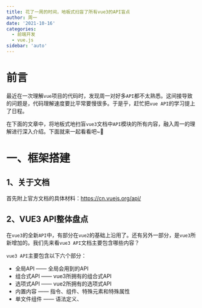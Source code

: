 ```yaml
---
title: 花了一周的时间，地板式扫盲了所有vue3的API盲点
author: 周一
date: '2021-10-16'
categories:
  - 前端开发
  - vue.js
sidebar: 'auto'
---
```


# 前言
最近在一次理解`vue`项目的代码时，发现周一对好多`API`都不太熟悉。这间接导致的问题是，代码理解速度要比平常要慢很多。于是乎，赶忙把`vue API`的学习提上了日程。

在下面的文章中，将地板式地扫盲`vue3`文档中`API`模块的所有内容，融入周一的理解进行深入介绍。下面就来一起看看吧~🍬



# 一、框架搭建

## 1、关于文档

首先附上官方文档的具体材料：https://cn.vuejs.org/api/



## 2、VUE3 API整体盘点

在`vue3`的全新`API`中，有部分在`vue2`的基础上沿用了。还有另外一部分，是`vue3`所新增加的。我们先来看`vue3 API`文档主要包含哪些内容？

`vue3 API`主要包含以下六个部分：

- 全局API —— 全局会用到的API
- 组合式API —— vue3所拥有的组合式API
- 选项式API —— vue2所拥有的选项式API
- 内置内容 —— 指令、组件、特殊元素和特殊属性
- 单文件组件 —— 语法定义、<script setup>和CSS功能
- 进阶API —— 渲染函数、服务端渲染、TS工具类型和自定义渲染

![vue3 API盘点](https://mondaylab-1309616765.cos.ap-shanghai.myqcloud.com/images/202210221726829.png)



下面将依据上面提到的六大点内容，来进行相应的剖析和讲解。



# 二、全局API

vue3的全局API包含两个部分：应用实例和通用API。那它们各自都有哪些内容呢？

## 1、应用实例







## 2、通用API













# 三、组合式API

## 1、setup



## 2、响应式：核心







## 3、响应式：工具函数



## 4、响应式：进阶





## 5、生命周期钩子





## 6、依赖注入









# 四、选项式API

## 1、状态选项



## 2、渲染选项



## 3、生命周期选项





## 4、组合选项





## 5、其他杂项





## 6、组件实例





# 五、内置内容

## 1、指令



## 2、组件





## 3、特殊元素





## 4、特殊属性Attributes





# 六、单文件组件

## 1、SFC语法定义



## 2、单文件组件<script setup>





## 3、css功能









# 七、进阶API

## 1、渲染函数





## 2、服务端渲染





## 3、TypeScript工具类型





## 4、自定义渲染







# 八、结束语







- 学完原理后，后续可以将原理知识套到项目当中，看下能否整理出最佳实践方式。







# 彩蛋 One More Thing

## （：往期推荐


## （：番外篇